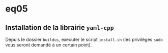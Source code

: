 # eq05

## Installation de la librairie `yaml-cpp`

Depuis le dossier `buildus`, executer le script `install.sh` (les privilèges `sudo` vous seront demandé à un certain point).